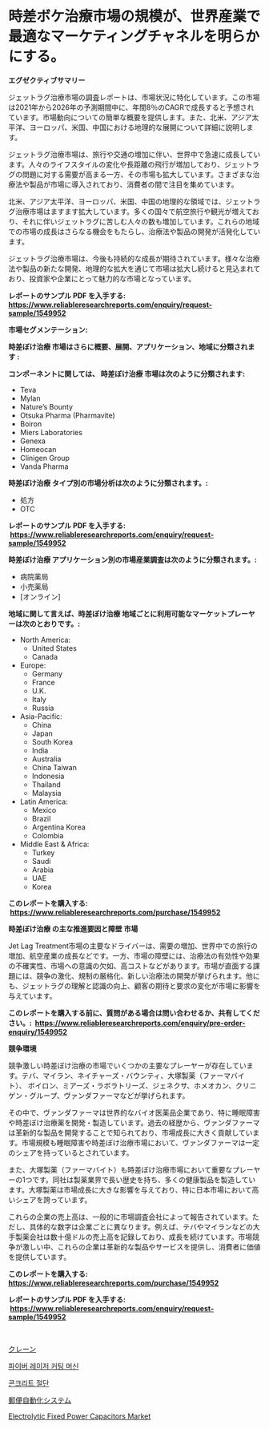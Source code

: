 <p><h1>時差ボケ治療市場の規模が、世界産業で最適なマーケティングチャネルを明らかにする。</h1></p><p><strong>エグゼクティブサマリー</strong></p>
<p><p>ジェットラグ治療市場の調査レポートは、市場状況に特化しています。この市場は2021年から2026年の予測期間中に、年間8％のCAGRで成長すると予想されています。市場動向についての簡単な概要を提供します。また、北米、アジア太平洋、ヨーロッパ、米国、中国における地理的な展開について詳細に説明します。</p><p>ジェットラグ治療市場は、旅行や交通の増加に伴い、世界中で急速に成長しています。人々のライフスタイルの変化や長距離の飛行が増加しており、ジェットラグの問題に対する需要が高まる一方、その市場も拡大しています。さまざまな治療法や製品が市場に導入されており、消費者の間で注目を集めています。</p><p>北米、アジア太平洋、ヨーロッパ、米国、中国の地理的な領域では、ジェットラグ治療市場はますます拡大しています。多くの国々で航空旅行や観光が増えており、それに伴いジェットラグに苦しむ人々の数も増加しています。これらの地域での市場の成長はさらなる機会をもたらし、治療法や製品の開発が活発化しています。</p><p>ジェットラグ治療市場は、今後も持続的な成長が期待されています。様々な治療法や製品の新たな開発、地理的な拡大を通じて市場は拡大し続けると見込まれており、投資家や企業にとって魅力的な市場となっています。</p></p>
<p><strong>レポートのサンプル PDF を入手する: <a href="https://www.reliableresearchreports.com/enquiry/request-sample/1549952">https://www.reliableresearchreports.com/enquiry/request-sample/1549952</a></strong></p>
<p><strong>市場セグメンテーション:</strong></p>
<p><strong> 時差ぼけ治療 市場はさらに概要、展開、アプリケーション、地域に分類されます :</strong></p>
<p><strong>コンポーネントに関しては、 時差ぼけ治療 市場は次のように分類されます: &nbsp;</strong></p>
<p><ul><li>Teva</li><li>Mylan</li><li>Nature’s Bounty</li><li>Otsuka Pharma (Pharmavite)</li><li>Boiron</li><li>Miers Laboratories</li><li>Genexa</li><li>Homeocan</li><li>Clinigen Group</li><li>Vanda Pharma</li></ul></p>
<p><strong> 時差ぼけ治療 タイプ別の市場分析は次のように分類されます。:</strong></p>
<p><ul><li>処方</li><li>OTC</li></ul></p>
<p><strong>レポートのサンプル PDF を入手する: &nbsp;<a href="https://www.reliableresearchreports.com/enquiry/request-sample/1549952">https://www.reliableresearchreports.com/enquiry/request-sample/1549952</a></strong></p>
<p><strong> 時差ぼけ治療 アプリケーション別の市場産業調査は次のように分類されます。:</strong></p>
<p><ul><li>病院薬局</li><li>小売薬局</li><li>[オンライン]</li></ul></p>
<p><strong>地域に関して言えば、時差ぼけ治療 地域ごとに利用可能なマーケットプレーヤーは次のとおりです。:</strong></p>
<p><ul>
    <li>
        North America:
        <ul>
            <li>United States</li>
            <li>Canada</li>
        </ul>
    </li>
    <li>
        Europe:
        <ul>
            <li>Germany</li>
            <li>France</li>
            <li>U.K.</li>
            <li>Italy</li>
            <li>Russia</li>
        </ul>
    </li>
    <li>
        Asia-Pacific:
        <ul>
            <li>China</li>
            <li>Japan</li>
            <li>South Korea</li>
            <li>India</li>
            <li>Australia</li>
            <li>China Taiwan</li>
            <li>Indonesia</li>
            <li>Thailand</li>
            <li>Malaysia</li>
        </ul>
    </li>
    <li>
        Latin America:
        <ul>
            <li>Mexico</li>
            <li>Brazil</li>
            <li>Argentina Korea</li>
            <li>Colombia</li>
        </ul>
    </li>
    <li>
        Middle East & Africa:
        <ul>
            <li>Turkey</li>
            <li>Saudi</li>
            <li>Arabia</li>
            <li>UAE</li>
            <li>Korea</li>
        </ul>
    </li>
    </ul></p>
<p><strong>このレポートを購入する: &nbsp;<a href="https://www.reliableresearchreports.com/purchase/1549952">https://www.reliableresearchreports.com/purchase/1549952</a></strong></p>
<p><strong>時差ぼけ治療 の主な推進要因と障壁 市場</strong></p>
<p><p>Jet Lag Treatment市場の主要なドライバーは、需要の増加、世界中での旅行の増加、航空産業の成長などです。一方、市場の障壁には、治療法の有効性や効果の不確実性、市場への意識の欠如、高コストなどがあります。市場が直面する課題には、競争の激化、規制の厳格化、新しい治療法の開発が挙げられます。他にも、ジェットラグの理解と認識の向上、顧客の期待と要求の変化が市場に影響を与えています。</p></p>
<p><strong>このレポートを購入する前に、質問がある場合は問い合わせるか、共有してください。:&nbsp; <a href="https://www.reliableresearchreports.com/enquiry/pre-order-enquiry/1549952">https://www.reliableresearchreports.com/enquiry/pre-order-enquiry/1549952</a></strong></p>
<p><strong>競争環境</strong></p>
<p><p>競争激しい時差ぼけ治療の市場でいくつかの主要なプレーヤーが存在しています。テバ、マイラン、ネイチャーズ・バウンティ、大塚製薬（ファーマバイト）、 ボイロン、ミアーズ・ラボラトリーズ、ジェネクサ、ホメオカン、クリニゲン・グループ、ヴァンダファーマなどが挙げられます。</p><p>その中で、ヴァンダファーマは世界的なバイオ医薬品企業であり、特に睡眠障害や時差ぼけ治療薬を開発・製造しています。過去の経歴から、ヴァンダファーマは革新的な製品を開発することで知られており、市場成長に大きく貢献しています。市場規模も睡眠障害や時差ぼけ治療市場において、ヴァンダファーマは一定のシェアを持っているとされています。</p><p>また、大塚製薬（ファーマバイト）も時差ぼけ治療市場において重要なプレーヤーの1つです。同社は製薬業界で長い歴史を持ち、多くの健康製品を製造しています。大塚製薬は市場成長に大きな影響を与えており、特に日本市場において高いシェアを誇っています。</p><p>これらの企業の売上高は、一般的に市場調査会社によって報告されています。ただし、具体的な数字は企業ごとに異なります。例えば、テバやマイランなどの大手製薬会社は数十億ドルの売上高を記録しており、成長を続けています。市場競争が激しい中、これらの企業は革新的な製品やサービスを提供し、消費者に価値を提供しています。</p></p>
<p><strong>このレポートを購入する: &nbsp; <a href="https://www.reliableresearchreports.com/purchase/1549952">https://www.reliableresearchreports.com/purchase/1549952</a></strong></p>
<p><strong>レポートのサンプル PDF を入手する: &nbsp;<a href="https://www.reliableresearchreports.com/enquiry/request-sample/1549952">https://www.reliableresearchreports.com/enquiry/request-sample/1549952</a></strong><strong></strong></p>
<p>&nbsp;</p>
<p><p><a href="https://medium.com/@camilcosta76856/%E3%82%AF%E3%83%AC%E3%83%BC%E3%83%B3%E5%B8%82%E5%A0%B4%E3%81%AE%E5%B1%95%E6%9C%9B-%E6%A5%AD%E7%95%8C%E6%A6%82%E8%A6%81%E3%81%A8%E4%BA%88%E6%B8%AC-2024%E5%B9%B4%E3%81%8B%E3%82%892031%E5%B9%B4-6bccbad298cd">クレーン</a></p><p><a href="https://medium.com/@angelardelean202220221/%EC%84%AC%EC%9C%A0-%EB%A0%88%EC%9D%B4%EC%A0%80-%EC%BB%A4%ED%8C%85-%EA%B8%B0%EA%B3%84-%EC%8B%9C%EC%9E%A5-%EB%B6%84%EC%84%9D-cagr-%EC%8B%9C%EC%9E%A5-%EC%84%B8%EB%B6%84%ED%99%94-%EB%B0%8F-%EA%B8%80%EB%A1%9C%EB%B2%8C-%EC%82%B0%EC%97%85-%EA%B0%9C%EC%9A%94-6c1a15d0df49">파이버 레이저 커팅 머신</a></p><p><a href="https://medium.com/@pyscho67867/%EC%BD%98%ED%81%AC%EB%A6%AC%ED%8A%B8-%EC%A0%88%EB%8B%A8-%EC%8B%9C%EC%9E%A5-%EC%A0%90%EC%9C%A0%EC%9C%A8-%EB%B3%80%ED%99%94-%EB%B0%8F-%EC%8B%9C%EC%9E%A5-%EC%84%B1%EC%9E%A5-%EB%8F%99%ED%96%A5-2024%EB%85%84-2031%EB%85%84-4dceef2f584d">콘크리트 절단</a></p><p><a href="https://medium.com/@lewis15david/%E9%83%B5%E4%BE%BF%E8%87%AA%E5%8B%95%E5%8C%96%E3%82%B7%E3%82%B9%E3%83%86%E3%83%A0%E5%B8%82%E5%A0%B4-%E5%B8%82%E5%A0%B4cagr-%E5%B8%82%E5%A0%B4%E5%8B%95%E5%90%91-%E3%81%8A%E3%82%88%E3%81%B3%E6%88%90%E9%95%B7%E6%88%A6%E7%95%A5%E3%81%AB%E9%96%A2%E3%81%99%E3%82%8Binsights-08fa1d34d105">郵便自動化システム</a></p><p><a href="https://github.com/AKSHATREPORTPRIME/Market-Research-Report-List-4/blob/main/electrolytic-fixed-power-capacitors-market.md">Electrolytic Fixed Power Capacitors Market</a></p></p>